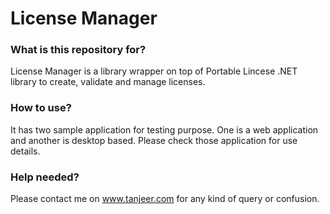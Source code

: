 # License Manager #


### What is this repository for? ###
License Manager is a library wrapper on top of Portable Lincese .NET library
to create, validate and manage licenses.

### How to use? ###
It has two sample application for testing purpose.
One is a web application and another is desktop based.
Please check those application for use details.


### Help needed? ###
Please contact me on www.tanjeer.com for any kind of query or confusion.